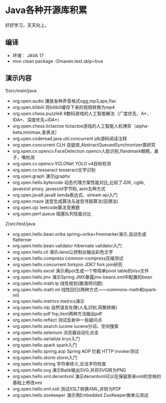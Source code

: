 # Java各种开源库积累
好好学习，天天向上。

## 编译
- 环境： JAVA 17
- mvn clean package -Dmaven.test.skip=true

## 演示内容

1)src/main/java

- org.xpen.audio 播放各种声音格式ogg,mp3,ape,flac
- org.xpen.bilibili 将bilibili缓存下来的视频转换为mp4
- org.xpen.chess.puzzle8 8数码游戏的人工智能解法（广度优先、A*、IDA*、深度优先+IDA*）
- org.xpen.chess.tictactoe tictactoe游戏的人工智能人机博弈（alpha-beta,minimax,查表法）
- org.xpen.coderead.java.util.concurrent jdk源码阅读注释
- org.xpen.concurrent CLH 自旋锁,AbstractQueuedSynchronizer类研究
- org.xpen.cv.opencv.FaceDetection opencv人脸识别,flandmark眼睛，鼻子，嘴检测
- org.xpen.cv.opencv.YOLONet YOLO v4目标检测
- org.xpen.cv.tesseract tesseract文字识别
- org.xpen.graph 演示jgraphx
- org.xpen.hello.bytecode 动态代理方案性能对比,比较了JDK, cglib, javassist proxy, javassist字节码, asm五种方式
- org.xpen.java8 java8 lamda表达式、stream api入门
- org.xpen.maze 迷宫生成算法与迷宫寻路算法(回溯法)
- org.xpen.ojc leetcode算法竞赛题
- org.xpen.perf.queue 阻塞队列性能对比

2)src/test/java

- org.xpen.hello.bean.orika spring+orika+freemarker演示,自动生成flatterner
- org.xpen.hello.bean.validator hibernate validator入门
- org.xpen.hello.cli 演示Jansi让控制台输出彩色文字
- org.xpen.hello.compress common-compress压缩测试
- org.xpen.hello.concurrent.forkjoin JDK7 fork join研究
- org.xpen.hello.excel 演示用poi生成一个带简单pivot table的xlsx文件
- org.xpen.hello.jmx 演示Spring JMX暴露jmx-beans.xml中配置的bean
- org.xpen.hello.math.lp 线性规划(酿酒师问题)
- org.xpen.hello.math.ml 线性回归(两种方式——commons-math和spark-ml)
- org.xpen.hello.metrics metrics演示
- org.xpen.hello.nlp 自然语言处理(人名识别,简繁转换)
- org.xpen.hello.pdf fop,itext两种方法输出pdf
- org.xpen.hello.reflect 测试反射中一些疑问点
- org.xpen.hello.search.lucene lucene分词、空间搜索
- org.xpen.hello.selenium 浏览器自动化点击
- org.xpen.hello.serialize kryo入门
- org.xpen.hello.spark spark入门
- org.xpen.hello.spring.aop Spring AOP 拦截 HTTP invoker测试
- org.xpen.hello.storm storm入门
- org.xpen.hello.string 字符串转义,合法字符检查
- org.xpen.hello.svg 演示Batik输出SVG,并将SVG转为PNG
- org.xpen.hello.xml.decentxml 演示decentxml可以在保留原来xml的空格的基础上修改xml
- org.xpen.hello.xml.xslt 测试XSLT转换XML,并转为PDF
- org.xpen.hello.zookeeper 演示用Embedded ZooKeeper做单元测试

